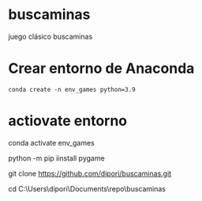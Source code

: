 # buscaminas
juego clásico buscaminas

# Crear entorno de Anaconda 
```{shell}
conda create -n env_games python=3.9
```

# actiovate entorno
conda activate env_games

python -m pip iinstall pygame

git clone https://github.com/dipori/buscaminas.git


cd C:\Users\dipori\Documents\repo\buscaminas


